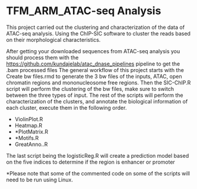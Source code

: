 # TFM_ARM_ATAC-seq Analysis
This project carried out the clustering and characterization of the data of ATAC-seq analysis. Using the ChIP-SIC software to cluster the reads based on their 
morphological characteristics.

After getting your downloaded sequences from ATAC-seq analysis you should process them with the https://github.com/kundajelab/atac_dnase_pipelines pipeline to get the .bam processed files
The general workflow of this project starts with the Create bw files.rmd to generate the 3 bw files of the inputs, ATAC, open chromatin regions and mononucleosome 
free regions.
Then the SIC-ChIP.R script will perform the clustering of the bw files, make sure to switch between the three types of input. 
The rest of the scripts will perform the characterization of the clusters, and annotate the biological information of each cluster, execute them in the following order.

- ViolinPlot.R
- Heatmap.R
- *PlotMatrix.R
- *Motifs.R
- GreatAnno..R

The last script being the logisticReg.R will create a prediction model based on the five indices to determine if the region is enhancer or promoter

*Please note that some of the commented code on some of the scripts will need to be run using Linux.
